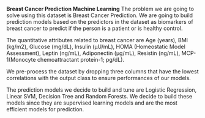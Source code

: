 **Breast Cancer Prediction Machine Learning**
The problem we are going to solve using this dataset is Breast Cancer Prediction. We are going to build prediction models based on the predictors in the dataset as biomarkers of breast cancer to predict if the person is a patient or is healthy control.

The quantitative attributes related to breast cancer are Age (years), BMI (kg/m2), Glucose (mg/dL), Insulin (µU/mL), HOMA (Homeostatic Model Assessment), Leptin (ng/mL), Adiponectin (µg/mL), Resistin (ng/mL), MCP-1(Monocyte chemoattractant protein-1; pg/dL).

We pre-process the dataset by dropping three columns that have the lowest correlations with the output class to ensure performances of our models.

The prediction models we decide to build and tune are Logistic Regression, Linear SVM, Decision Tree and Random Forests. We decide to build these models since they are supervised learning models and are the most efficient models for prediction.
